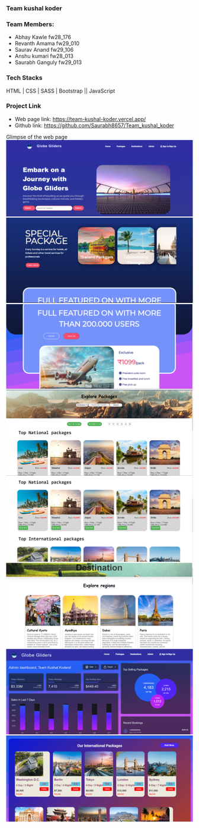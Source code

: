 
###  Team kushal koder

### Team Members:
- Abhay Kawle fw28_176
- Revanth Amama fw29_010
- Saurav Anand fw29_106
- Anshu kumari fw28_013
- Saurabh Ganguly fw29_013 

### Tech Stacks
HTML | CSS | SASS | Bootstrap || JavaScript


### Project Link

- Web page link: https://team-kushal-koder.vercel.app/
- Github link: https://github.com/Saurabh8657/Team_kushal_koder

Glimpse of the web page 
<img src="/Page_Look/home1.png" alt="" />
<img src="/Page_Look/home2.png" alt="" />
<img src="/Page_Look/home3.png" alt="" />
<img src="/Page_Look/package1.png" alt="" />
<img src="/Page_Look/package2.png" alt="" />
<img src="/Page_Look/destination.png" alt="" />
<img src="/Page_Look/admin1.png" alt="" />
<img src="/Page_Look/admin3.png" alt="" />





